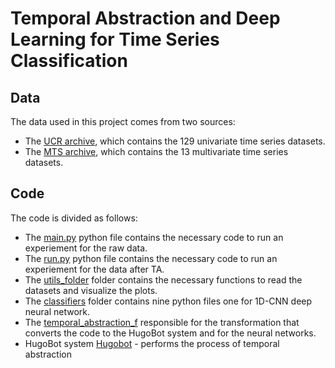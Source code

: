 # Temporal Abstraction and Deep Learning for Time Series Classification

## Data 
The data used in this project comes from two sources: 
* The [UCR archive]([http://timeseriesclassification.com/TSC.zip](https://www.cs.ucr.edu/~eamonn/time_series_data_2018/)), which contains the 129 univariate time series datasets. 
* The [MTS archive](http://www.mustafabaydogan.com/files/viewcategory/20-data-sets.html), which contains the 13 multivariate time series datasets.

## Code   
The code is divided as follows: 
* The [main.py](https://github.com/ShaharT1995/TSC-Project/blob/master/main.py) python file contains the necessary code to run an experiement for the raw data. 
* The [run.py](https://github.com/ShaharT1995/TSC-Project/blob/master/run.py) python file contains the necessary code to run an experiement for the data after TA. 
* The [utils_folder](https://github.com/ShaharT1995/TSC-Project/blob/master/utils_folder) folder contains the necessary functions to read the datasets and visualize the plots.
* The [classifiers](https://github.com/ShaharT1995/TSC-Project/blob/master/classifiers) folder contains nine python files one for 1D-CNN deep neural network.
* The [temporal_abstraction_f](https://github.com/ShaharT1995/TSC-Project/blob/master/temporal_abstraction_f) responsible for the transformation that converts the code to the HugoBot system and for the neural networks.
* HugoBot system [Hugobot](https://github.com/ShaharT1995/TSC-Project/blob/master/Hugobot) - performs the process of temporal abstraction

